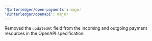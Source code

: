 ```yaml
---
'@interledger/open-payments': major
'@interledger/openapi': major
---
```


Removed the `updatedAt` field from the incoming and outgoing payment resources in the OpenAPI specification.
